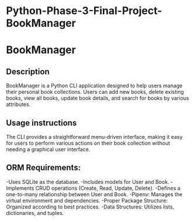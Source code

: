 # Python-Phase-3-Final-Project-BookManager
# BookManager

## Description
BookManager is a Python CLI application designed to help users manage their personal book collections. Users can add new books, delete existing books, view all books, update book details, and search for books by various attributes.
## Usage instructions
The CLI provides a straightforward menu-driven interface, making it easy for users to perform various actions on their book collection without needing a graphical user interface.

## ORM Requirements:
   -Uses SQLite as the database.
   -Includes models for User and Book.
   -Implements CRUD operations (Create, Read, Update, Delete).
   -Defines a one-to-many relationship between User and Book.
-Pipenv: Manages the virtual environment and dependencies.
-Proper Package Structure: Organized according to best practices.
-Data Structures: Utilizes lists, dictionaries, and tuples.
